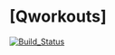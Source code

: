 # [Qworkouts]

[![Build_Status](https://travis-ci.org/github/toledogji/qworkouts.png?branch=master)](https://travis-ci.org/github/toledogji/qworkouts)
